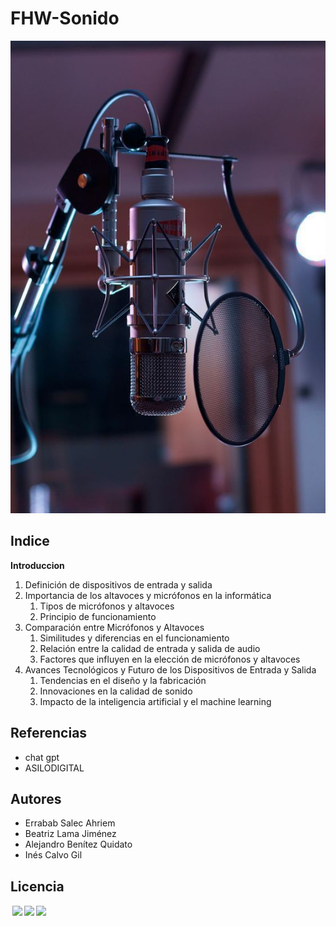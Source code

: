 # FHW-Sonido
![portada](portada.jpeg)

## Indice
 **Introduccion**
   1. Definición de dispositivos de entrada y salida 
   2. Importancia de los altavoces y micrófonos en la informática <!-- HACER QUE PARTICIPEN-->
      1. Tipos de micrófonos y altavoces
      2. Principio de funcionamiento
   3. Comparación entre Micrófonos y Altavoces
         1. Similitudes y diferencias en el funcionamiento
         2. Relación entre la calidad de entrada y salida de audio
         3. Factores que influyen en la elección de micrófonos y altavoces <!-- HACER QUE PARTICIPEN-->
   4. Avances Tecnológicos y Futuro de los Dispositivos de Entrada y Salida
         1. Tendencias en el diseño y la fabricación
         2. Innovaciones en la calidad de sonido
         3. Impacto de la inteligencia artificial y el machine learning <!-- HACER QUE PARTICIPEN-->

 

## Referencias
   * chat gpt
   * ASILODIGITAL
## Autores 

  * Errabab Salec Ahriem
  * Beatriz Lama Jiménez 
  *  Alejandro Benítez Quidato
  * Inés Calvo Gil 
## Licencia
<p xmlns:cc="http://creativecommons.org/ns#" > <a href="http://creativecommons.org/licenses/by-nc/4.0/?ref=chooser-v1" target="_blank" rel="license noopener noreferrer" style="display:inline-block;"><img style="height:22px!important;margin-left:3px;vertical-align:text-bottom;" src="https://mirrors.creativecommons.org/presskit/icons/cc.svg?ref=chooser-v1"><img style="height:22px!important;margin-left:3px;vertical-align:text-bottom;" src="https://mirrors.creativecommons.org/presskit/icons/by.svg?ref=chooser-v1"><img style="height:22px!important;margin-left:3px;vertical-align:text-bottom;" src="https://mirrors.creativecommons.org/presskit/icons/nc.svg?ref=chooser-v1"></a></p>
